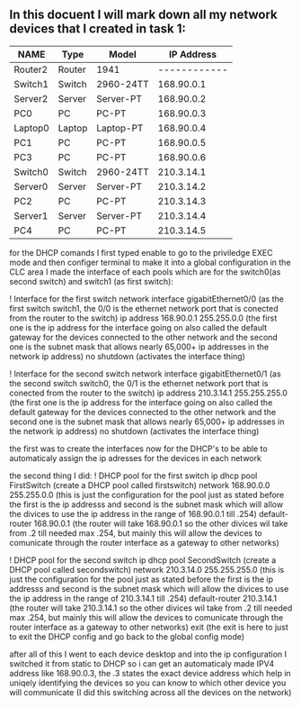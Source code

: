 In this docuent I will mark down all my network devices that I created in task 1:
----------------------------------------------------------------------------------
|  NAME   |  Type  |   Model   | IP Address |
|---------|--------|-----------|------------|
| Router2 | Router |    1941   |------------|
| Switch1 | Switch | 2960-24TT | 168.90.0.1 |
| Server2 | Server | Server-PT | 168.90.0.2 |
|   PC0   |   PC   |   PC-PT   | 168.90.0.3 |
| Laptop0 | Laptop | Laptop-PT | 168.90.0.4 |
|   PC1   |   PC   |   PC-PT   | 168.90.0.5 |
|   PC3   |   PC   |   PC-PT   | 168.90.0.6 |
| Switch0 | Switch | 2960-24TT | 210.3.14.1 |
| Server0 | Server | Server-PT | 210.3.14.2 |
|   PC2   |   PC   |   PC-PT   | 210.3.14.3 |
| Server1 | Server | Server-PT | 210.3.14.4 |
|   PC4   |   PC   |   PC-PT   | 210.3.14.5 |


for the DHCP comands I first typed enable to go to the priviledge EXEC mode and then configer terminal to make it into a global configuration in the CLC area
I made the interface of each pools which are for the switch0(as second switch) and switch1 (as first switch):

! Interface for the first switch network
interface gigabitEthernet0/0 
(as the first switch switch1, the 0/0 is the ethernet network port that is conected from the router to the switch)
ip address 168.90.0.1 255.255.0.0 
(the first one is the ip address for the interface going on also called the default gateway for the devices connected to the other network and the second one is the subnet mask that allows nearly 65,000+ ip addresses in the network ip address)
no shutdown 
(activates the interface thing)

! Interface for the second switch network
interface gigabitEthernet0/1
(as the second switch switch0, the 0/1 is the ethernet network port that is conected from the router to the switch)
ip address 210.3.14.1 255.255.255.0 
(the first one is the ip address for the interface going on also called the default gateway for the devices connected to the other network and the second one is the subnet mask that allows nearly 65,000+ ip addresses in the network ip address)
no shutdown 
(activates the interface thing)


the first was to create the interfaces now for the DHCP's to be able to automaticaly assign the ip adresses for the devices in each network

the second thing I did:
! DHCP pool for the first switch 
ip dhcp pool FirstSwitch
(create a DHCP pool called firstswitch)
network 168.90.0.0 255.255.0.0
(this is just the configuration for the pool just as stated before the first is the ip addresss and second is the subnet mask which will allow the divices to use the ip address in the range of 168.90.0.1 till .254)
default-router 168.90.0.1
(the router will take 168.90.0.1 so the other divices wil take from .2 till needed max .254, but mainly this will allow the devices to comunicate through the router interface as a gateway to other networks)

! DHCP pool for the second switch
ip dhcp pool SecondSwitch
(create a DHCP pool called  secondswitch)
network 210.3.14.0 255.255.255.0
(this is just the configuration for the pool just as stated before the first is the ip addresss and second is the subnet mask which will allow the divices to use the ip address in the range of 210.3.14.1 till .254)
default-router 210.3.14.1 
(the router will take 210.3.14.1 so the other divices wil take from .2 till needed max .254, but mainly this will allow the devices to comunicate through the router interface as a gateway to other networks)
exit
(the exit is here to just to exit the DHCP config and go back to the global config mode)


after all of this I went to each device desktop and into the ip configuration I switched it from static to DHCP so i can get an automaticaly made IPV4 address like 168.90.0.3, the .3 states the exact device address which help in uniqely identifying the devices so you can know to which other device you will communicate (I did this switching across all the devices on the network)
